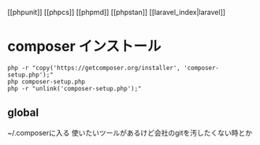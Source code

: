 [[phpunit]]
[[phpcs]]  [[phpmd]]  [[phpstan]]
[[laravel_index|laravel]]

# composer インストール

```
php -r "copy('https://getcomposer.org/installer', 'composer-setup.php');"
php composer-setup.php
php -r "unlink('composer-setup.php');"
```

## global
~/.composerに入る
使いたいツールがあるけど会社のgitを汚したくない時とか

